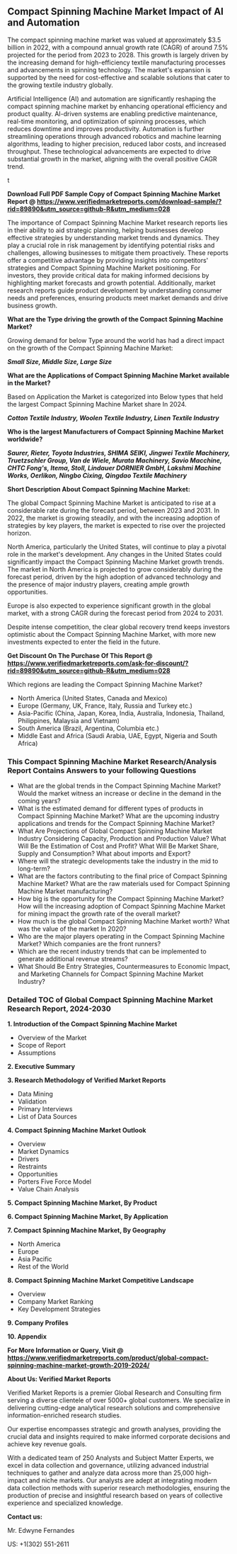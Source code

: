 <h2>Compact Spinning Machine Market Impact of AI and Automation</h2><p>The compact spinning machine market was valued at approximately $3.5 billion in 2022, with a compound annual growth rate (CAGR) of around 7.5% projected for the period from 2023 to 2028. This growth is largely driven by the increasing demand for high-efficiency textile manufacturing processes and advancements in spinning technology. The market's expansion is supported by the need for cost-effective and scalable solutions that cater to the growing textile industry globally.</p><p>Artificial Intelligence (AI) and automation are significantly reshaping the compact spinning machine market by enhancing operational efficiency and product quality. AI-driven systems are enabling predictive maintenance, real-time monitoring, and optimization of spinning processes, which reduces downtime and improves productivity. Automation is further streamlining operations through advanced robotics and machine learning algorithms, leading to higher precision, reduced labor costs, and increased throughput. These technological advancements are expected to drive substantial growth in the market, aligning with the overall positive CAGR trend.</p>t</p><p id="" class=""><strong>Download Full PDF Sample Copy of Compact Spinning Machine Market Report @ <a href="https://www.verifiedmarketreports.com/download-sample/?rid=89890&utm_source=github-R&utm_medium=028" target="_blank">https://www.verifiedmarketreports.com/download-sample/?rid=89890&utm_source=github-R&utm_medium=028</a></strong></p><p>The importance of&nbsp;Compact Spinning Machine Market research reports lies in their ability to aid strategic planning, helping businesses develop effective strategies by understanding market trends and dynamics. They play a crucial role in risk management by identifying potential risks and challenges, allowing businesses to mitigate them proactively. These reports offer a competitive advantage by providing insights into competitors' strategies and Compact Spinning Machine Market positioning. For investors, they provide critical data for making informed decisions by highlighting market forecasts and growth potential. Additionally, market research reports guide product development by understanding consumer needs and preferences, ensuring products meet market demands and drive business growth.</p><p><strong>What are the&nbsp;Type driving the growth of the Compact Spinning Machine Market?</strong></p><p id="" class="">Growing demand for below Type around the world has had a direct impact on the growth of the Compact Spinning Machine Market:</p><em><strong>Small Size, Middle Size, Large Size</strong></em></p><strong>What are the&nbsp;Applications&nbsp;of Compact Spinning Machine Market available in the Market?</strong></p><p id="" class="">Based on Application the Market is categorized into Below types that held the largest Compact Spinning Machine Market share In 2024.</p><em><strong>Cotton Textile Industry, Woolen Textile Industry, Linen Textile Industry</strong></em></p><strong>Who is the largest Manufacturers of Compact Spinning Machine Market worldwide?</strong></p><p><em><strong>Saurer, Rieter, Toyota Industries, SHIMA SEIKI, Jingwei Textile Machinery, Truetzschler Group, Van de Wiele, Murata Machinery, Savio Macchine, CHTC Fong's, Itema, Stoll, Lindauer DORNIER GmbH, Lakshmi Machine Works, Oerlikon, Ningbo Cixing, Qingdao Textile Machinery</strong></em></p><p id="" class=""><strong>Short Description About Compact Spinning Machine Market:</strong></p><p>The global Compact Spinning Machine Market is anticipated to rise at a considerable rate during the forecast period, between 2023 and 2031. In 2022, the market is growing steadily, and with the increasing adoption of strategies by key players, the market is expected to rise over the projected horizon.</p><p>North America, particularly the United States, will continue to play a pivotal role in the market's development. Any changes in the United States could significantly impact the Compact Spinning Machine Market growth trends. The market in North America is projected to grow considerably during the forecast period, driven by the high adoption of advanced technology and the presence of major industry players, creating ample growth opportunities.</p><p>Europe is also expected to experience significant growth in the global market, with a strong CAGR during the forecast period from 2024 to 2031.</p><p>Despite intense competition, the clear global recovery trend keeps investors optimistic about the Compact Spinning Machine Market, with more new investments expected to enter the field in the future.</p><p id="" class=""><strong>Get Discount On The Purchase Of This Report @ <a href="https://www.verifiedmarketreports.com/ask-for-discount/?rid=89890&utm_source=github-R&utm_medium=028" target="_blank">https://www.verifiedmarketreports.com/ask-for-discount/?rid=89890&utm_source=github-R&utm_medium=028</a></strong></p>Which regions are leading the Compact Spinning Machine Market?</p><ul><li>North America (United States, Canada and Mexico)</li><li>Europe (Germany, UK, France, Italy, Russia and Turkey etc.)</li><li>Asia-Pacific (China, Japan, Korea, India, Australia, Indonesia, Thailand, Philippines, Malaysia and Vietnam)</li><li>South America (Brazil, Argentina, Columbia etc.)</li><li>Middle East and Africa (Saudi Arabia, UAE, Egypt, Nigeria and South Africa)</li></ul><h3 id="" class="">This Compact Spinning Machine Market Research/Analysis Report Contains Answers to your following Questions</h3><ul><li>What are the global trends in the Compact Spinning Machine Market? Would the market witness an increase or decline in the demand in the coming years?</li><li>What is the estimated demand for different types of products in Compact Spinning Machine Market? What are the upcoming industry applications and trends for the Compact Spinning Machine Market?</li><li>What Are Projections of Global Compact Spinning Machine Market Industry Considering Capacity, Production and Production Value? What Will Be the Estimation of Cost and Profit? What Will Be Market Share, Supply and Consumption? What about imports and Export?</li><li>Where will the strategic developments take the industry in the mid to long-term?</li><li>What are the factors contributing to the final price of Compact Spinning Machine Market? What are the raw materials used for Compact Spinning Machine Market manufacturing?</li><li>How big is the opportunity for the Compact Spinning Machine Market? How will the increasing adoption of Compact Spinning Machine Market for mining impact the growth rate of the overall market?</li><li>How much is the global Compact Spinning Machine Market worth? What was the value of the market In 2020?</li><li>Who are the major players operating in the Compact Spinning Machine Market? Which companies are the front runners?</li><li>Which are the recent industry trends that can be implemented to generate additional revenue streams?</li><li>What Should Be Entry Strategies, Countermeasures to Economic Impact, and Marketing Channels for Compact Spinning Machine Market Industry?</li></ul><h3 id="" class="">Detailed TOC of Global Compact Spinning Machine Market Research Report, 2024-2030</h3><p id="" class=""><strong>1. Introduction of the Compact Spinning Machine Market</strong></p><ul><li>Overview of the Market</li><li>Scope of Report</li><li>Assumptions</li></ul><p id="" class=""><strong>2. Executive Summary</strong></p><p id="" class=""><strong>3. Research Methodology of Verified Market Reports</strong></p><ul><li>Data Mining</li><li>Validation</li><li>Primary Interviews</li><li>List of Data Sources</li></ul><p id="" class=""><strong>4. Compact Spinning Machine Market Outlook</strong></p><ul><li>Overview</li><li>Market Dynamics</li><li>Drivers</li><li>Restraints</li><li>Opportunities</li><li>Porters Five Force Model</li><li>Value Chain Analysis</li></ul><p id="" class=""><strong>5. Compact Spinning Machine Market, By Product</strong></p><p id="" class=""><strong>6. Compact Spinning Machine Market, By Application</strong></p><p id="" class=""><strong>7. Compact Spinning Machine Market, By Geography</strong></p><ul><li>North America</li><li>Europe</li><li>Asia Pacific</li><li>Rest of the World</li></ul><p id="" class=""><strong>8. Compact Spinning Machine Market Competitive Landscape</strong></p><ul><li>Overview</li><li>Company Market Ranking</li><li>Key Development Strategies</li></ul><p id="" class=""><strong>9. Company Profiles</strong></p><p id="" class=""><strong>10. Appendix</strong></p><p id="" class=""><strong>For More Information or Query, Visit @ <a href="https://www.verifiedmarketreports.com/product/global-compact-spinning-machine-market-growth-2019-2024/" target="_blank">https://www.verifiedmarketreports.com/product/global-compact-spinning-machine-market-growth-2019-2024/</a></strong></p><p id="" class=""><strong>About Us: Verified Market Reports</strong></p><p id="" class="">Verified Market Reports is a premier Global Research and Consulting firm serving a diverse clientele of over 5000+ global customers. We specialize in delivering cutting-edge analytical research solutions and comprehensive information-enriched research studies.</p><p id="" class="">Our expertise encompasses strategic and growth analyses, providing the crucial data and insights required to make informed corporate decisions and achieve key revenue goals.</p><p id="" class="">With a dedicated team of 250 Analysts and Subject Matter Experts, we excel in data collection and governance, utilizing advanced industrial techniques to gather and analyze data across more than 25,000 high-impact and niche markets. Our analysts are adept at integrating modern data collection methods with superior research methodologies, ensuring the production of precise and insightful research based on years of collective experience and specialized knowledge.</p><p id="" class=""><strong>Contact us:</strong></p><p id="" class="">Mr. Edwyne Fernandes</p><p id="" class="">US: +1(302) 551-2611</p>